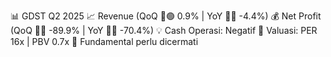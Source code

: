 📊 GDST Q2 2025
📈 Revenue (QoQ 🔼🟢 0.9% | YoY 🔻🔴 -4.4%)
💰 Net Profit (QoQ 🔻🔴 -89.9% | YoY 🔻🔴 -70.4%)
💡 Cash Operasi: Negatif
🧮 Valuasi: PER 16x | PBV 0.7x
🧱 Fundamental perlu dicermati
